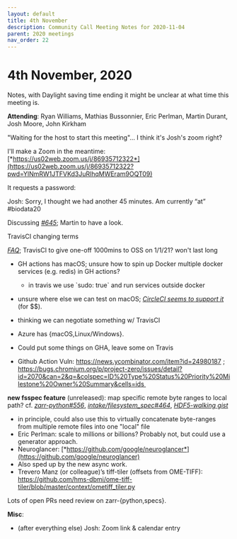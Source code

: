 ```yaml
---
layout: default
title: 4th November
description: Community Call Meeting Notes for 2020-11-04
parent: 2020 meetings
nav_order: 22
---
```


# 4th November, 2020

Notes, with Daylight saving time ending it might be unclear at what time
this meeting is.

**Attending**: Ryan Williams, Mathias Bussonnier, Eric Perlman, Martin
Durant, Josh Moore, John Kirkham

"Waiting for the host to start this meeting"… I think it's Josh's zoom
right?

I'll make a Zoom in the meantime:
[*https://us02web.zoom.us/j/86935712322*](https://us02web.zoom.us/j/86935712322?pwd=YlNmRW1JTFVKd3JuRlhqMWEram9OQT09)

It requests a password:

Josh: Sorry, I thought we had another 45 minutes. Am currently “at”
\#biodata20

Discussing
[*\#645*](https://github.com/zarr-developers/zarr-python/pull/645);
Martin to have a look.

<span id="anchor-37"></span>TravisCI changing terms

[*FAQ*](https://docs.travis-ci.com/user/migrate/open-source-repository-migration#frequently-asked-questions);
TravisCI to give one-off 1000mins to OSS on 1/1/21? won't last long

-   GH actions has macOS; unsure how to spin up Docker multiple docker
    services (e.g. redis) in GH actions?

    -   in travis we use \`sudo: true\` and run services outside docker

-   unsure where else we can test on macOS; [*CircleCI seems to support
    it*](https://circleci.com/docs/2.0/hello-world-macos/) (for $$).

-   thinking we can negotiate something w/ TravisCI

-   Azure has {macOS,Linux/Windows}.

-   Could put some things on GHA, leave some on Travis

-   Github Action Vuln: https://news.ycombinator.com/item?id=24980187 ;
    https://bugs.chromium.org/p/project-zero/issues/detail?id=2070&can=2&q=&colspec=ID%20Type%20Status%20Priority%20Milestone%20Owner%20Summary&cells=ids 

**new fsspec feature** (unreleased): map specific remote byte ranges to
local path? cf.
[*zarr-python#556*](https://github.com/zarr-developers/zarr-python/issues/556),
[*intake/filesystem_spec#464*](https://github.com/intake/filesystem_spec/pull/464),
[*HDF5-walking
gist*](https://gist.github.com/ajelenak/80354a95b449cedea5cca508004f97a9)

-   in principle, could also use this to virtually concatenate
    byte-ranges from multiple remote files into one "local" file
-   Eric Perlman: scale to millions or billions? Probably not, but could
    use a generator approach.
-   Neuroglancer:
    [*https://github.com/google/neuroglancer*](https://github.com/google/neuroglancer)
-   Also sped up by the new async work.
-   Trevero Manz (or colleague)’s tiff-tiler (offsets from OME-TIFF):
    https://github.com/hms-dbmi/ome-tiff-tiler/blob/master/context/ometiff_tiler.py

Lots of open PRs need review on zarr-{python,specs}.

**Misc**:

-   (after everything else) Josh: Zoom link & calendar entry

